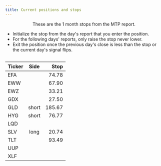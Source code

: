 ```yaml
---
title: Current positions and stops
---
```

<div
    style="display: flex; flex-direction: row; justify-content: center;">
<div style="max-width: 740px; display: flex; flex-direction: column; align-items: center;">
These are the 1 month stops from the MTP report.

* Initialize the stop from the day's report that you enter the position.
* For the following days' reports, only raise the stop never lower.
* Exit the position once the previous day's close is less than the stop or the current day's signal flips.

|Ticker  | Side  |  Stop |
|:-------|:-----:|------:|
| EFA    |       |  74.78|
| EWW    |       |  67.90|
| EWZ    |       |  33.21|
| GDX    |       |  27.50|
| GLD    | short | 185.67|
| HYG    | short |  76.77|
| LQD    |       |       |
| SLV    | long  |  20.74|
| TLT    |       |  93.49|
| UUP    |       |       |
| XLF    |       |       |
</div>
</div>
